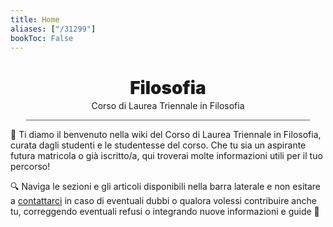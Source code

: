 ```yaml
---
title: Home
aliases: ["/31299"]
bookToc: False
---
```


<h1 align="center" id="title_grad_inform" class="title_grad" style="font-weight: 900">Filosofia</h1>
<p align="center" style="margin-top: -15px">Corso di Laurea Triennale in Filosofia</p>

<div style="width: 90%; height: 1px; background-color: #606060; margin-left: auto; margin-right: auto"></div>

👋 Ti diamo il benvenuto nella wiki del Corso di Laurea Triennale in Filosofia, curata dagli studenti e le studentesse del corso. Che tu sia un aspirante futura matricola o già iscritto/a, qui troverai molte informazioni utili per il tuo percorso!

🔍 Naviga le sezioni e gli articoli disponibili nella barra laterale e non esitare a [contattarci](contribuire/contatti/) in caso di eventuali dubbi o qualora volessi contribuire anche tu, correggendo eventuali refusi o integrando nuove informazioni e guide 💪

